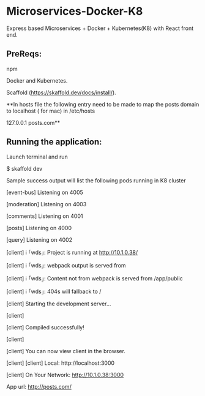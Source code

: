 # Microservices-Docker-K8
Express based Microservices + Docker + Kubernetes(K8) with React front end.

PreReqs:
---------------

npm

Docker and Kubernetes.

Scaffold (https://skaffold.dev/docs/install/).



**In hosts file the following entry need to be made to map the posts domain to localhost  ( for mac) in /etc/hosts

127.0.0.1 posts.com**


Running the application:
------------------------


Launch terminal and run 

$ skaffold dev

Sample success output will list the following pods running in K8 cluster

[event-bus] Listening on 4005

[moderation] Listening on 4003

[comments] Listening on 4001

[posts] Listening on 4000

[query] Listening on 4002

[client] ℹ ｢wds｣: Project is running at http://10.1.0.38/

[client] ℹ ｢wds｣: webpack output is served from 

[client] ℹ ｢wds｣: Content not from webpack is served from /app/public

[client] ℹ ｢wds｣: 404s will fallback to /

[client] Starting the development server...

[client] 

[client] Compiled successfully!

[client] 

[client] You can now view client in the browser.

[client] 
[client]   Local:            http://localhost:3000

[client]   On Your Network:  http://10.1.0.38:3000


App url: http://posts.com/






